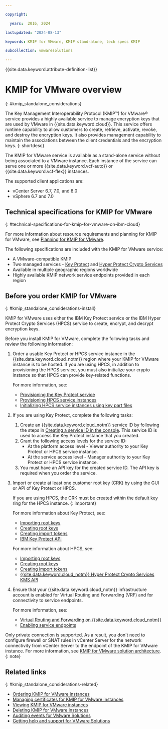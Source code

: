 ```yaml
---

copyright:

  years:  2016, 2024

lastupdated: "2024-08-13"

keywords: KMIP for VMware, KMIP stand-alone, tech specs KMIP

subcollection: vmwaresolutions

---
```


{{site.data.keyword.attribute-definition-list}}

# KMIP for VMware overview
{: #kmip_standalone_considerations}

The Key Management Interoperability Protocol (KMIP™) for VMware® service provides a highly available service to manage encryption keys that are used by VMware in {{site.data.keyword.cloud}}. This service offers runtime capability to allow customers to create, retrieve, activate, revoke, and destroy the encryption keys. It also provides management capability to maintain the associations between the client credentials and the encryption keys.
{: shortdesc}

The KMIP for VMware service is available as a stand-alone service without being associated to a VMware instance. Each instance of the service can serve one or more {{site.data.keyword.vcf-auto}} or {{site.data.keyword.vcf-flex}} instances.

The supported client applications are:
* vCenter Server 6.7, 7.0, and 8.0
* vSphere 6.7 and 7.0

## Technical specifications for KMIP for VMware
{: #technical-specifications-for-kmip-for-vmware-on-ibm-cloud}

For more information about resource requirements and planning for KMIP for VMware, see [Planning for KMIP for VMware](/docs/vmwaresolutions?topic=vmwaresolutions-kmip-implementation#kmip-implementation-planning).

The following specifications are included with the KMIP for VMware service:

* A VMware-compatible KMIP
* Two managed services - [Key Protect](/catalog/services/key-protect) and [Hyper Protect Crypto Services](/catalog/services/hyper-protect-crypto-services)
* Available in multiple geographic regions worldwide
* Highly available KMIP network service endpoints provided in each region

## Before you order KMIP for VMware
{: #kmip_standalone_considerations-install}

KMIP for VMware uses either the IBM Key Protect service or the IBM Hyper Protect Crypto Services (HPCS) service to create, encrypt, and decrypt encryption keys.

Before you install KMIP for VMware, complete the following tasks and review the following information:

1. Order a usable Key Protect or HPCS service instance in the {{site.data.keyword.cloud_notm}} region where your KMIP for VMware instance is to be hosted. If you are using HPCS, in addition to provisioning the HPCS service, you must also initialize your crypto instance so that HPCS can provide key-related functions.

   For more information, see:
   * [Provisioning the Key Protect service](/docs/key-protect?topic=key-protect-provision)
   * [Provisioning HPCS service instances](/docs/hs-crypto?topic=hs-crypto-provision#provision)
   * [Initializing HPCS service instances using key part files](/docs/hs-crypto?topic=hs-crypto-initialize-hsm#initialize-hsm)

2. If you are using Key Protect, complete the following tasks:
   1. Create an {{site.data.keyword.cloud_notm}} service ID by following the steps in [Creating a service ID in the console](/docs/account?topic=account-serviceids&interface=ui#create_serviceid). This service ID is used to access the Key Protect instance that you created.
   2. Grant the following access levels for the service ID:
      * At the platform access level - Viewer authority to your Key Protect or HPCS service instance.
      * At the service access level - Manager authority to your Key Protect or HPCS service instance.
   3. You must have an API key for the created service ID. The API key is required when you order the service.

3. Import or create at least one customer root key (CRK) by using the GUI or API of Key Protect or HPCS.

   If you are using HPCS, the CRK must be created within the default key ring for the HPCS instance.
   {: important}

   For more information about Key Protect, see:
   * [Importing root keys](/docs/key-protect?topic=key-protect-import-root-keys)
   * [Creating root keys](/docs/key-protect?topic=key-protect-create-root-keys)
   * [Creating import tokens](/docs/key-protect?topic=key-protect-create-import-tokens)
   * [IBM Key Protect API](/apidocs/key-protect)

   For more information about HPCS, see:
   * [Importing root keys](/docs/hs-crypto?topic=hs-crypto-import-root-keys)
   * [Creating root keys](/docs/hs-crypto?topic=hs-crypto-create-root-keys)
   * [Creating import tokens](/docs/hs-crypto?topic=hs-crypto-create-import-tokens)
   * [{{site.data.keyword.cloud_notm}} Hyper Protect Crypto Services KMS API](/apidocs/hs-crypto)

4. Ensure that your {{site.data.keyword.cloud_notm}} infrastructure account is enabled for Virtual Routing and Forwarding (VRF) and for connectivity to service endpoints.

   For more information, see:
   * [Virtual Routing and Forwarding on {{site.data.keyword.cloud_notm}}](/docs/direct-link?topic=direct-link-overview-of-virtual-routing-and-forwarding-vrf-on-ibm-cloud)
   * [Enabling service endpoints](/docs/account?topic=account-vrf-service-endpoint#service-endpoint)

Only private connection is supported. As a result, you don't need to configure firewall or SNAT rules in vCenter Server for the network connectivity from vCenter Server to the endpoint of the KMIP for VMware instance. For more information, see [KMIP for VMware solution architecture](/docs/vmwaresolutions?topic=vmwaresolutions-kmip-overview).
{: note}

## Related links
{: #kmip_standalone_considerations-related}

* [Ordering KMIP for VMware instances](/docs/vmwaresolutions?topic=vmwaresolutions-kmip_standalone_ordering)
* [Managing certificates for KMIP for VMware instances](/docs/vmwaresolutions?topic=vmwaresolutions-kmip_standalone_addingdeletingcert)
* [Viewing KMIP for VMware instances](/docs/vmwaresolutions?topic=vmwaresolutions-kmip_standalone_viewing)
* [Deleting KMIP for VMware instances](/docs/vmwaresolutions?topic=vmwaresolutions-kmip_standalone_deleting)
* [Auditing events for VMware Solutions](/docs/vmwaresolutions?topic=vmwaresolutions-at-events)
* [Getting help and support for VMware Solutions](/docs/vmwaresolutions?topic=vmwaresolutions-trbl_support)
